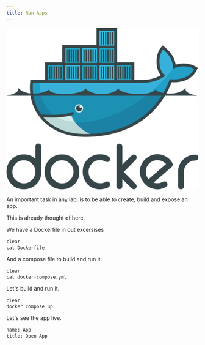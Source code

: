 ```yaml
---
title: Run Apps
---
```

![docker](docker.svg)

An important task in any lab, is to be able to create, build and expose an app.

This is already thought of here.

We have a Dockerfile in out excersises

```execute-1
clear
cat Dockerfile
```

And a compose file to build and run it.

```execute-1
clear
cat docker-compose.yml
```

Let's build and run it.

```execute-2
clear
docker compose up
```

Let's see the app live.

```dashboard:reload-dashboard
name: App
title: Open App
```